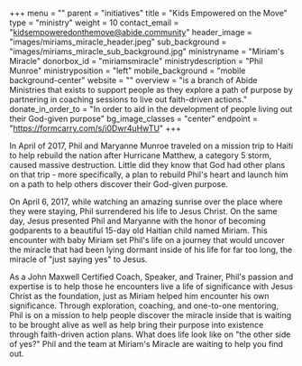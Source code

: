 +++
menu = ""
parent = "initiatives"
title = "Kids Empowered on the Move"
type = "ministry"
weight = 10
contact_email = "kidsempoweredonthemove@abide.community"
header_image = "images/miriams_miracle_header.jpeg"
sub_background = "images/miriams_miracle_sub_background.jpg"
ministryname = "Miriam's Miracle"
donorbox_id = "miriamsmiracle"
ministrydescription = "Phil Munroe"
ministryposition = "left"
mobile_background = "mobile background-center"
website = ""
overview = "is a branch of Abide Ministries that exists to support people as they explore a path of purpose by partnering in coaching sessions to live out faith-driven actions."
donate_in_order_to = "In order to aid in the development of people living out their God-given purpose"
bg_image_classes = "center"
endpoint = "https://formcarry.com/s/i0Dwr4uHwTU"
+++

In April of 2017, Phil and Maryanne Munroe traveled on a mission trip to Haiti to help rebuild the nation after Hurricane Matthew, a category 5 storm, caused massive destruction. Little did they know that God had other plans on that trip - more specifically, a plan to rebuild Phil's heart and launch him on a path to help others discover their God-given purpose. 

On April 6, 2017, while watching an amazing sunrise over the place where they were staying, Phil surrendered his life to Jesus Christ. On the same day, Jesus presented Phil and Maryanne with the honor of becoming godparents to a beautiful 15-day old Haitian child named Miriam. This encounter with baby Miriam set Phil's life on a journey that would uncover the miracle that had been lying dormant inside of his life for far too long, the miracle of "just saying yes" to Jesus.

As a John Maxwell Certified Coach, Speaker, and Trainer, Phil's passion and expertise is to help those he encounters live a life of significance with Jesus Christ as the foundation, just as Miriam helped him encounter his own significance. Through exploration, coaching, and one-to-one mentoring, Phil is on a mission to help people discover the miracle inside that is waiting to be brought alive as well as help bring their purpose into existence through faith-driven action plans. What does life look like on "the other side of yes?" Phil and the team at Miriam's Miracle are waiting to help you find out.
